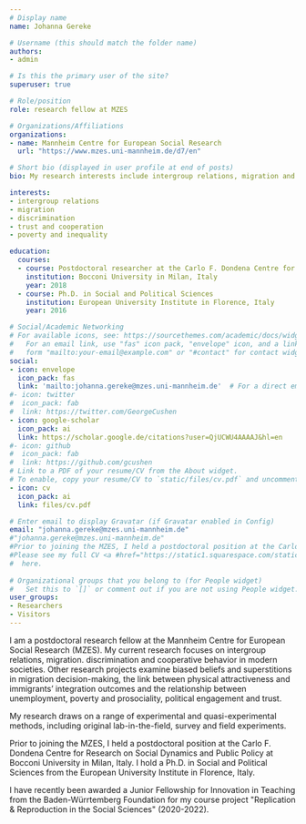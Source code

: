 ```yaml
---
# Display name
name: Johanna Gereke

# Username (this should match the folder name)
authors:
- admin

# Is this the primary user of the site?
superuser: true

# Role/position
role: research fellow at MZES

# Organizations/Affiliations
organizations:
- name: Mannheim Centre for European Social Research
  url: "https://www.mzes.uni-mannheim.de/d7/en"

# Short bio (displayed in user profile at end of posts)
bio: My research interests include intergroup relations, migration and discrimination and cooperative behavior in modern societies.

interests:
- intergroup relations 
- migration  
- discrimination 
- trust and cooperation
- poverty and inequality

education:
  courses:
  - course: Postdoctoral researcher at the Carlo F. Dondena Centre for Research on Social Dynamics and Public Policy
    institution: Bocconi University in Milan, Italy
    year: 2018
  - course: Ph.D. in Social and Political Sciences
    institution: European University Institute in Florence, Italy
    year: 2016

# Social/Academic Networking
# For available icons, see: https://sourcethemes.com/academic/docs/widgets/#icons
#   For an email link, use "fas" icon pack, "envelope" icon, and a link in the
#   form "mailto:your-email@example.com" or "#contact" for contact widget.
social:
- icon: envelope
  icon_pack: fas
  link: 'mailto:johanna.gereke@mzes.uni-mannheim.de'  # For a direct email link, use "mailto:test@example.org".
#- icon: twitter
#  icon_pack: fab
#  link: https://twitter.com/GeorgeCushen
- icon: google-scholar
  icon_pack: ai
  link: https://scholar.google.de/citations?user=QjUCWU4AAAAJ&hl=en
#- icon: github
#  icon_pack: fab
#  link: https://github.com/gcushen
# Link to a PDF of your resume/CV from the About widget.
# To enable, copy your resume/CV to `static/files/cv.pdf` and uncomment the lines below.  
- icon: cv
  icon_pack: ai
  link: files/cv.pdf

# Enter email to display Gravatar (if Gravatar enabled in Config)
email: "johanna.gereke@mzes.uni-mannheim.de"
#"johanna.gereke@mzes.uni-mannheim.de"
#Prior to joining the MZES, I held a postdoctoral position at the Carlo F. Dondena Centre for Research on Social Dynamics and Public Policy #at Bocconi University in Milan, Italy. I hold a Ph.D. in Social and Political Sciences from the European University Institute in Florence, #Italy.
#Please see my full CV <a #href="https://static1.squarespace.com/static/5c2a692b3c3a53368708cebf/t/5c2bd39f1ae6cf9b885fd512/1546376096123/CV_Jgereke.pdf"/> 
#  here.
  
# Organizational groups that you belong to (for People widget)
#   Set this to `[]` or comment out if you are not using People widget.  
user_groups:
- Researchers
- Visitors
---
```


I am a postdoctoral research fellow at the Mannheim Centre for European Social Research (MZES). My current research focuses on intergroup relations, migration. discrimination and cooperative behavior in modern societies.
Other research projects examine biased beliefs and superstitions in migration decision-making, the link between physical attractiveness and immigrants’ integration outcomes and the relationship between unemployment, poverty and prosociality, political engagement and trust.  

My research draws on a range of experimental and quasi-experimental methods, including original lab-in-the-field, survey and field experiments.

Prior to joining the MZES, I held a postdoctoral position at the Carlo F. Dondena Centre for Research on Social Dynamics and Public Policy at Bocconi University in Milan, Italy. I hold a Ph.D. in Social and Political Sciences from the European University Institute in Florence, Italy.

I have recently been awarded a Junior Fellowship for Innovation in Teaching from the Baden-Würrtemberg Foundation for my course project "Replication & Reproduction in the Social Sciences" (2020-2022).






 
